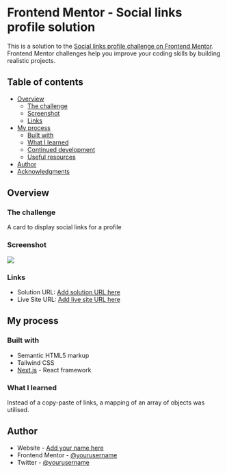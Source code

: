 # Frontend Mentor - Social links profile solution

This is a solution to the [Social links profile challenge on Frontend Mentor](https://www.frontendmentor.io/challenges/social-links-profile-UG32l9m6dQ). Frontend Mentor challenges help you improve your coding skills by building realistic projects.

## Table of contents

- [Overview](#overview)
  - [The challenge](#the-challenge)
  - [Screenshot](#screenshot)
  - [Links](#links)
- [My process](#my-process)
  - [Built with](#built-with)
  - [What I learned](#what-i-learned)
  - [Continued development](#continued-development)
  - [Useful resources](#useful-resources)
- [Author](#author)
- [Acknowledgments](#acknowledgments)

## Overview

### The challenge

A card to display social links for a profile

### Screenshot

![](./screenshot.jpg)

### Links

- Solution URL: [Add solution URL here](https://github.com/okutewonah/fm-social-links-profile)
- Live Site URL: [Add live site URL here](https://fm-social-links-profile.vercel.app/)

## My process

### Built with

- Semantic HTML5 markup
- Tailwind CSS
- [Next.js](https://nextjs.org/) - React framework

### What I learned

Instead of a copy-paste of links, a mapping of an array of objects was utilised.

## Author

- Website - [Add your name here](https://www.your-site.com)
- Frontend Mentor - [@yourusername](https://www.frontendmentor.io/profile/yourusername)
- Twitter - [@yourusername](https://www.twitter.com/yourusername)
